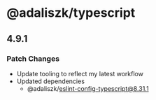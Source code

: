 # @adaliszk/typescript

## 4.9.1

### Patch Changes

- Update tooling to reflect my latest workflow
- Updated dependencies
  - @adaliszk/eslint-config-typescript@8.31.1
